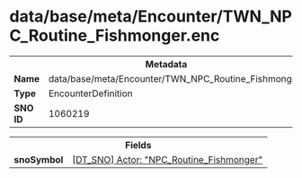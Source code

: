 <h1>data/base/meta/Encounter/TWN_NPC_Routine_Fishmonger.enc</h1><table><tr><th colspan="100%">Metadata</th></tr><tr><td><b>Name</b></td><td>data/base/meta/Encounter/TWN_NPC_Routine_Fishmonger.enc</td></tr><tr><td><b>Type</b></td><td>EncounterDefinition</td></tr><tr><td><b>SNO ID</b></td><td>1060219</td></tr></table>

<table><tr><th colspan="100%">Fields</th></tr><tr><td><b>snoSymbol</b></td><td><a href="..\Actor\NPC_Routine_Fishmonger.acr.md">[DT_SNO] Actor: "NPC_Routine_Fishmonger"</a></td></tr></table>

